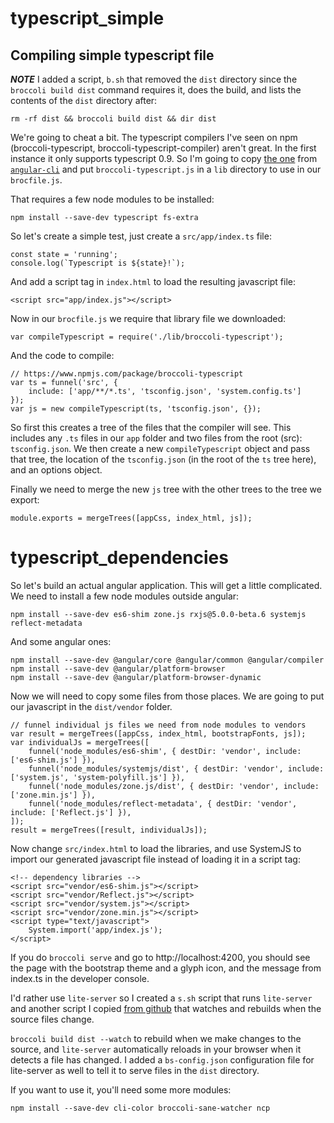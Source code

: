 # **typescript_simple**

## Compiling simple typescript file

***NOTE*** I added a script, `b.sh` that removed the `dist` directory
since the `broccoli build dist` command requires it, does the build,
and lists the contents of the `dist` directory after:

    rm -rf dist && broccoli build dist && dir dist

We're going to cheat a bit.  The typescript compilers I've seen on npm
(broccoli-typescript, broccoli-typescript-compiler) aren't great.  In
the first instance it only supports typescript 0.9. So I'm going to copy
[the one](https://github.com/angular/angular-cli/blob/master/lib/broccoli/broccoli-typescript.js)
from [`angular-cli`](https://github.com/angular/angular-cli)
and put `broccoli-typescript.js` in a `lib` directory to use
in our `brocfile.js`.

That requires a few node modules to be installed:

    npm install --save-dev typescript fs-extra

So let's create a simple test, just create a `src/app/index.ts`
file:

    const state = 'running';
    console.log(`Typescript is ${state}!`);
    
And add a script tag in `index.html` to load the resulting
javascript file:

    <script src="app/index.js"></script>

Now in our `brocfile.js` we require that library file we downloaded:

    var compileTypescript = require('./lib/broccoli-typescript');
    
And the code to compile:

    // https://www.npmjs.com/package/broccoli-typescript
    var ts = funnel('src', {
        include: ['app/**/*.ts', 'tsconfig.json', 'system.config.ts']
    });
    var js = new compileTypescript(ts, 'tsconfig.json', {});

So first this creates a tree of the files that the compiler will see.
This includes any `.ts` files in our `app` folder and two files from
the root (src): `tsconfig.json`.  We then create a new `compileTypescript`
object and pass that tree, the location of the `tsconfig.json` (in the 
root of the `ts` tree here), and an options object.

Finally we need to merge the new `js` tree with the other trees to the
tree we export:

    module.exports = mergeTrees([appCss, index_html, js]);

# typescript_dependencies

So let's build an actual angular application.  This will get a little
complicated.  We need to install a few node modules outside angular:

    npm install --save-dev es6-shim zone.js rxjs@5.0.0-beta.6 systemjs reflect-metadata

And some angular ones:

    npm install --save-dev @angular/core @angular/common @angular/compiler
    npm install --save-dev @angular/platform-browser
    npm install --save-dev @angular/platform-browser-dynamic

Now we will need to copy some files from those places.  We are going to put
our javascript in the `dist/vendor` folder.

    // funnel individual js files we need from node modules to vendors
    var result = mergeTrees([appCss, index_html, bootstrapFonts, js]);
    var individualJs = mergeTrees([
        funnel('node_modules/es6-shim', { destDir: 'vendor', include: ['es6-shim.js'] }),
        funnel('node_modules/systemjs/dist', { destDir: 'vendor', include: ['system.js', 'system-polyfill.js'] }),
        funnel('node_modules/zone.js/dist', { destDir: 'vendor', include: ['zone.min.js'] }),
        funnel('node_modules/reflect-metadata', { destDir: 'vendor', include: ['Reflect.js'] }),
    ]);
    result = mergeTrees([result, individualJs]);
    
Now change `src/index.html` to load the libraries, and use SystemJS to import
our generated javascript file instead of loading it in a script tag:

    <!-- dependency libraries -->
    <script src="vendor/es6-shim.js"></script>
    <script src="vendor/Reflect.js"></script>
    <script src="vendor/system.js"></script>
    <script src="vendor/zone.min.js"></script>
    <script type="text/javascript">
        System.import('app/index.js');
    </script>

If you do `broccoli serve` and go to http://localhost:4200, you should see the
page with the bootstrap theme and a glyph icon, and the message from index.ts
in the developer console.

I'd rather use `lite-server` so I created a `s.sh` script that runs
`lite-server` and another script I copied [from github]() that watches and
rebuilds when the source files change.


`broccoli build dist --watch` to rebuild when we make changes
to the source, and `lite-server` automatically reloads in your browser when
it detects a file has changed.  I added a `bs-config.json` configuration
file for lite-server as well to tell it to serve files in the `dist` directory.

If you want to use it, you'll need some more modules:

    npm install --save-dev cli-color broccoli-sane-watcher ncp
    
